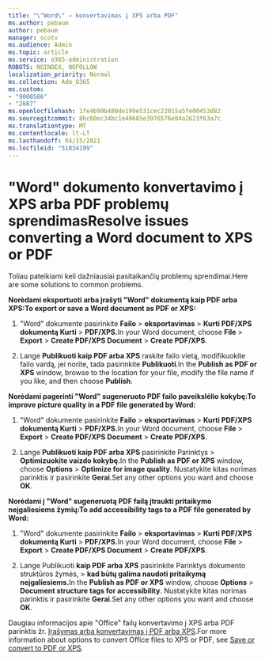 ```yaml
---
title: "\"Word\" – konvertavimas į XPS arba PDF"
ms.author: pebaum
author: pebaum
manager: scotv
ms.audience: Admin
ms.topic: article
ms.service: o365-administration
ROBOTS: NOINDEX, NOFOLLOW
localization_priority: Normal
ms.collection: Adm_O365
ms.custom:
- "9000586"
- "2687"
ms.openlocfilehash: 1fe4b99b480de199e531cec22015a5fe00453d82
ms.sourcegitcommit: 8bc60ec34bc1e40685e3976576e04a2623f63a7c
ms.translationtype: MT
ms.contentlocale: lt-LT
ms.lasthandoff: 04/15/2021
ms.locfileid: "51834199"
---
```

# <a name="resolve-issues-converting-a-word-document-to-xps-or-pdf"></a><span data-ttu-id="4717e-102">"Word" dokumento konvertavimo į XPS arba PDF problemų sprendimas</span><span class="sxs-lookup"><span data-stu-id="4717e-102">Resolve issues converting a Word document to XPS or PDF</span></span>

<span data-ttu-id="4717e-103">Toliau pateikiami keli dažniausiai pasitaikančių problemų sprendimai.</span><span class="sxs-lookup"><span data-stu-id="4717e-103">Here are some solutions to common problems.</span></span> 

<span data-ttu-id="4717e-104">**Norėdami eksportuoti arba įrašyti "Word" dokumentą kaip PDF arba XPS:**</span><span class="sxs-lookup"><span data-stu-id="4717e-104">**To export or save a Word document as PDF or XPS:**</span></span>

1. <span data-ttu-id="4717e-105">"Word" dokumente pasirinkite **Failo**  >  **eksportavimas**  >  **Kurti PDF/XPS dokumentą Kurti**  >  **PDF/XPS.**</span><span class="sxs-lookup"><span data-stu-id="4717e-105">In your Word document, choose  **File** > **Export** > **Create PDF/XPS Document** > **Create PDF/XPS**.</span></span>

2. <span data-ttu-id="4717e-106">Lange **Publikuoti kaip PDF arba XPS** raskite failo vietą, modifikuokite failo vardą, jei norite, tada pasirinkite **Publikuoti**.</span><span class="sxs-lookup"><span data-stu-id="4717e-106">In the **Publish as PDF or XPS** window, browse to the location for your file, modify the file name if you like, and then choose **Publish**.</span></span>

<span data-ttu-id="4717e-107">**Norėdami pagerinti "Word" sugeneruoto PDF failo paveikslėlio kokybę:**</span><span class="sxs-lookup"><span data-stu-id="4717e-107">**To improve picture quality in a PDF file generated by Word:**</span></span>

1. <span data-ttu-id="4717e-108">"Word" dokumente pasirinkite **Failo**  >  **eksportavimas**  >  **Kurti PDF/XPS dokumentą Kurti**  >  **PDF/XPS.**</span><span class="sxs-lookup"><span data-stu-id="4717e-108">In your Word document, choose  **File** > **Export** > **Create PDF/XPS Document** > **Create PDF/XPS**.</span></span>

2. <span data-ttu-id="4717e-109">Lange **Publikuoti kaip PDF arba XPS** pasirinkite Parinktys   >  **Optimizuokite vaizdo kokybę.**</span><span class="sxs-lookup"><span data-stu-id="4717e-109">In the **Publish as PDF or XPS** window, choose **Options** > **Optimize for image quality**.</span></span> <span data-ttu-id="4717e-110">Nustatykite kitas norimas parinktis ir pasirinkite **Gerai**.</span><span class="sxs-lookup"><span data-stu-id="4717e-110">Set any other options you want and choose **OK**.</span></span> 

<span data-ttu-id="4717e-111">**Norėdami į "Word" sugeneruotą PDF failą įtraukti pritaikymo neįgaliesiems žymių:**</span><span class="sxs-lookup"><span data-stu-id="4717e-111">**To add accessibility tags to a PDF file generated by Word:**</span></span>
 
1. <span data-ttu-id="4717e-112">"Word" dokumente pasirinkite **Failo**  >  **eksportavimas**  >  **Kurti PDF/XPS dokumentą Kurti**  >  **PDF/XPS.**</span><span class="sxs-lookup"><span data-stu-id="4717e-112">In your Word document, choose  **File** > **Export** > **Create PDF/XPS Document** > **Create PDF/XPS**.</span></span>

2. <span data-ttu-id="4717e-113">Lange Publikuoti **kaip PDF arba XPS** pasirinkite Parinktys dokumento struktūros žymės,   >  **kad būtų galima naudoti pritaikymą neįgaliesiems.**</span><span class="sxs-lookup"><span data-stu-id="4717e-113">In the **Publish as PDF or XPS** window, choose **Options** > **Document structure tags for accessibility**.</span></span> <span data-ttu-id="4717e-114">Nustatykite kitas norimas parinktis ir pasirinkite **Gerai**.</span><span class="sxs-lookup"><span data-stu-id="4717e-114">Set any other options you want and choose **OK**.</span></span>

<span data-ttu-id="4717e-115">Daugiau informacijos apie "Office" failų konvertavimo į XPS arba PDF parinktis žr. [Įrašymas arba konvertavimas į PDF arba XPS](https://support.office.com/article/d85416c5-7d77-4fd6-a216-6f4bf7c7c110).</span><span class="sxs-lookup"><span data-stu-id="4717e-115">For more information about options to convert Office files to XPS or PDF, see [Save or convert to PDF or XPS](https://support.office.com/article/d85416c5-7d77-4fd6-a216-6f4bf7c7c110).</span></span>